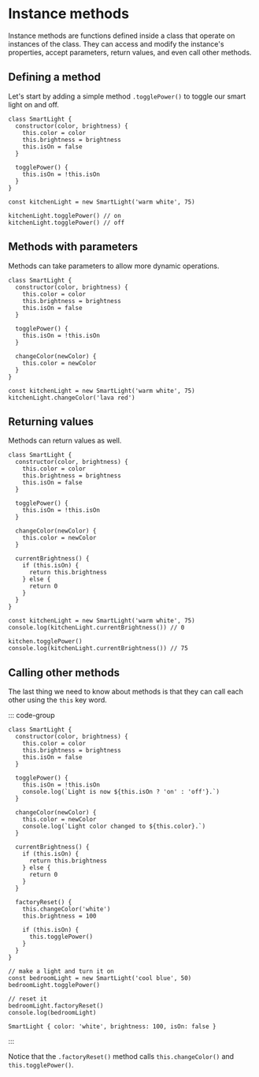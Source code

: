 # Instance methods

<Vimeo id="933311098" />

Instance methods are functions defined inside a class that operate on instances
of the class. They can access and modify the instance's properties, accept
parameters, return values, and even call other methods.

## Defining a method

Let's start by adding a simple method `.togglePower()` to toggle our smart light
on and off.

```js{8-10}
class SmartLight {
  constructor(color, brightness) {
    this.color = color
    this.brightness = brightness
    this.isOn = false
  }

  togglePower() {
    this.isOn = !this.isOn
  }
}

const kitchenLight = new SmartLight('warm white', 75)

kitchenLight.togglePower() // on
kitchenLight.togglePower() // off
```

## Methods with parameters

Methods can take parameters to allow more dynamic operations.

```js{12-14}
class SmartLight {
  constructor(color, brightness) {
    this.color = color
    this.brightness = brightness
    this.isOn = false
  }

  togglePower() {
    this.isOn = !this.isOn
  }

  changeColor(newColor) {
    this.color = newColor
  }
}

const kitchenLight = new SmartLight('warm white', 75)
kitchenLight.changeColor('lava red')
```

## Returning values

Methods can return values as well.

```js{16-22}
class SmartLight {
  constructor(color, brightness) {
    this.color = color
    this.brightness = brightness
    this.isOn = false
  }

  togglePower() {
    this.isOn = !this.isOn
  }

  changeColor(newColor) {
    this.color = newColor
  }

  currentBrightness() {
    if (this.isOn) {
      return this.brightness
    } else {
      return 0
    }
  }
}

const kitchenLight = new SmartLight('warm white', 75)
console.log(kitchenLight.currentBrightness()) // 0

kitchen.togglePower()
console.log(kitchenLight.currentBrightness()) // 75
```

## Calling other methods

The last thing we need to know about methods is that they can call each other
using the `this` key word.

::: code-group

```js{26-33}
class SmartLight {
  constructor(color, brightness) {
    this.color = color
    this.brightness = brightness
    this.isOn = false
  }

  togglePower() {
    this.isOn = !this.isOn
    console.log(`Light is now ${this.isOn ? 'on' : 'off'}.`)
  }

  changeColor(newColor) {
    this.color = newColor
    console.log(`Light color changed to ${this.color}.`)
  }

  currentBrightness() {
    if (this.isOn) {
      return this.brightness
    } else {
      return 0
    }
  }

  factoryReset() {
    this.changeColor('white')
    this.brightness = 100

    if (this.isOn) {
      this.togglePower()
    }
  }
}

// make a light and turn it on
const bedroomLight = new SmartLight('cool blue', 50)
bedroomLight.togglePower()

// reset it
bedroomLight.factoryReset()
console.log(bedroomLight)
```

```console [output]
SmartLight { color: 'white', brightness: 100, isOn: false }
```

:::

Notice that the `.factoryReset()` method calls `this.changeColor()` and
`this.togglePower()`.

